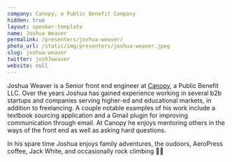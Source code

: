 ```yaml
---
company: Canopy, a Public Benefit Company
hidden: true
layout: speaker-template
name: Joshua Weaver
permalink: /presenters/joshua-weaver/
photo_url: /static/img/presenters/joshua-weaver.jpeg
slug: joshua-weaver
twitter: josh7weaver
website: null
---
```


Joshua Weaver is a Senior front end engineer at [Canopy](https://canopyteam.org/), a Public Benefit LLC. Over the years Joshua has gained experience working in several b2b startups and companies serving higher-ed and educational markets, in addition to freelancing. A couple notable examples of his work include a textbook sourcing application and a Gmail plugin for improving communication through email. At Canopy he enjoys mentoring others in the ways of the front end as well as asking hard questions.

In his spare time Joshua enjoys family adventures, the oudoors, AeroPress coffee, Jack White, and occasionally rock climbing 🧗‍♂️
